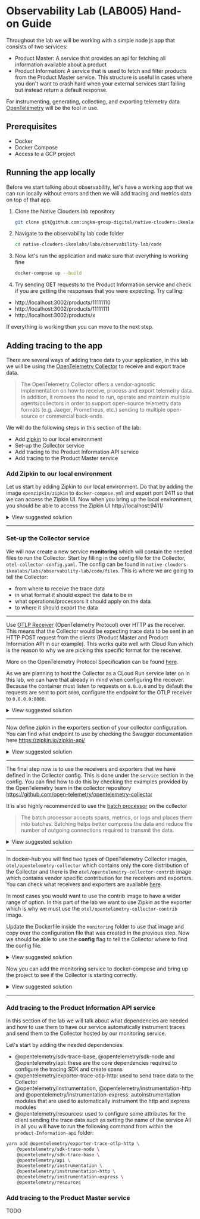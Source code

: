 # Observability Lab (LAB005) Hand-on Guide
Throughout the lab we will be working with a simple node js app that consists of two services:
- Product Master: A service that provides an api for fetching all information available about a product
- Product Information: A service that is used to fetch and filter products from the Product Master service. This structure is useful in cases where you don't want to crash hard when your external services start failing but instead return a default response.

For instrumenting, generating, collecting, and exporting telemetry data [OpenTelemetry](https://opentelemetry.io/) will be the tool in use.
## Prerequisites
- Docker
- Docker Compose
- Access to a GCP project

## Running the app locally
Before we start talking about observability, let's have a working app that we can run locally without errors and then we will add tracing and metrics data on top of that app.

1. Clone the Native Clouders lab repository
    ```bash
    git clone git@github.com:ingka-group-digital/native-clouders-ikealabs.git
    ```
1. Navigate to the observability lab code folder
    ```bash
    cd native-clouders-ikealabs/labs/observability-lab/code
    ```
1. Now let's run the application and make sure that everything is working fine
    ```bash
    docker-compose up --build
    ```
1. Try sending GET requests to the Product Information service and check if you are getting the responses that you were expecting.
Try calling:
- http://localhost:3002/products/11111110
- http://localhost:3002/products/11111111
- http://localhost:3002/products/x

If everything is working then you can move to the next step.

## Adding tracing to the app
There are several ways of adding trace data to your application, in this lab we will be using the [OpenTelemetry Collector](https://github.com/open-telemetry/opentelemetry-collector) to receive and export trace data.
> The OpenTelemetry Collector offers a vendor-agnostic implementation on how to receive, process and export telemetry data. In addition, it removes the need to run, operate and maintain multiple agents/collectors in order to support open-source telemetry data formats (e.g. Jaeger, Prometheus, etc.) sending to multiple open-source or commercial back-ends.

We will do the following steps in this section of the lab:
- Add [zipkin](https://zipkin.io/) to our local environment
- Set-up the Collector service
- Add tracing to the Product Information API service
- Add tracing to the Product Master service

### Add Zipkin to our local environment
Let us start by adding Zipkin to our local environment. Do that by adding the image `openzipkin/zipkin` to `docker-compose.yml` and export port 9411 so that we can access the Zipkin UI. Now when you bring up the local environment, you should be able to access the Zipkin UI http://localhost:9411/

<details>
<summary>View suggested solution</summary>
Add these lines to <i>docker-compose.yml</i>
<pre>
    <code>
        zipkin:
        image: openzipkin/zipkin:latest
        ports:
            - 9411:9411
    </code>
</pre>
</details>

---

### Set-up the Collector service
We will now create a new service **monitoring** which will contain the needed files to run the Collector.
Start by filling in the config file for the Collector, `otel-collector-config.yaml`. The config can be found in `native-clouders-ikealabs/labs/observability-lab/code/files`.
This is where we are going to tell the Collector:
- from where to receive the trace data
- in what format it should expect the data to be in
- what operations/processors it should apply on the data
- to where it should export the data

---

Use [OTLP Receiver](https://github.com/open-telemetry/opentelemetry-collector/tree/main/receiver/otlpreceiver) (OpenTelemetry Protocol) over HTTP as the receiver. This means that the Collector would be expecting trace data to be sent in an HTTP POST request from the clients (Product Master and Product Information API in our example). This works quite well with Cloud Run which is the reason to why we are picking this specific format for the receiver.

More on the OpenTelemetry Protocol Specification can be found [here](https://github.com/open-telemetry/opentelemetry-specification/blob/main/specification/protocol/otlp.md).

As we are planning to host the Collector as a CLoud Run service later on in this lab, we can have that already in mind when configuring the receiver. Because the container must listen to requests on `0.0.0.0` and by default the requests are sent to port `8080`, configure the endpoint for the OTLP receiver to `0.0.0.0:8080`.

<details>
<summary>View suggested solution</summary>
otel-collector-config.yaml
<pre>
    <code>
        receivers:
            otlp:
                protocols:
                    http:
                        endpoint: "0.0.0.0:8080"
    </code>
</pre>
</details>

---

Now define zipkin in the exporters section of your collector configuration. You can find what endpoint to use by checking the Swagger documentation here https://zipkin.io/zipkin-api/

<details>
<summary>View suggested solution</summary>
otel-collector-config.yaml
<pre>
    <code>
        exporters:
            zipkin:
                endpoint: "http://zipkin:9411/api/v2/spans"
    </code>
</pre>
</details>

---

The final step now is to use the receivers and exporters that we have defined in the Collector config. This is done under the `service` section in the config. You can find how to do this by checking the examples provided by the OpenTelemetry team in the collector repository https://github.com/open-telemetry/opentelemetry-collector

It is also highly recommended to use the [batch processor](https://github.com/open-telemetry/opentelemetry-collector/blob/main/processor/batchprocessor/README.md) on the collector
> The batch processor accepts spans, metrics, or logs and places them into batches. Batching helps better compress the data and reduce the number of outgoing connections required to transmit the data.

<details>
<summary>View suggested solution</summary>
The complete <i>otel-collector-config.yaml</i> should look similar to this
<pre>
    <code>
        receivers:
            otlp:
                protocols:
                    http:
                        endpoint: "0.0.0.0:8080"
        exporters:
            zipkin:
                endpoint: "http://zipkin:9411/api/v2/spans"
        processors:
            batch:
        service:
            pipelines:
                traces:
                    receivers: [otlp]
                    exporters: [zipkin]
                    processors: [batch]
    </code>
</pre>
</details>

---

In docker-hub you will find two types of OpenTelemetry Collector images, `otel/opentelemetry-collector` which contains only the core distribution of the Collector and there is the `otel/opentelemetry-collector-contrib` image which contains vendor specific contribution for the receivers and exporters. You can check what receivers and exporters are available [here](https://github.com/open-telemetry/opentelemetry-collector-contrib).

In most cases you would want to use the contrib image to have a wider range of option. In this part of the lab we want to use Zipkin as the exporter which is why we must use the `otel/opentelemetry-collector-contrib` image.

Update the Dockerfile inside the `monitoring` folder to use that image and copy over the configuration file that was created in the previous step. Now we should be able to use the **config** flag to tell the Collector where to find the config file.

<details>
<summary>View suggested solution</summary>
Dockerfile
<pre>
    <code>
        FROM otel/opentelemetry-collector-contrib:0.29.0
        COPY files/ /
        CMD [ "--config=/otel-collector-config.yaml" ]
    </code>
</pre>
</details>

Now you can add the monitoring service to docker-compose and bring up the project to see if the Collector is starting correctly.

<details>
<summary>View suggested solution</summary>
Add these lines to docker-compose.yml
<pre>
    <code>
         monitoring:
            build: ./monitoring
            depends_on:
            - zipkin
    </code>
</pre>
</details>

---

### Add tracing to the Product Information API service
In this section of the lab we will talk about what dependencies are needed and how to use them to have our service automatically instrument traces and send them to the Collector hosted by our monitoring service.

Let's start by adding the needed dependencies.
- @opentelemetry/sdk-trace-base, @opentelemetry/sdk-node and @opentelemetry/api: these are the core dependencies required to configure the tracing SDK and create spans
- @opentelemetry/exporter-trace-otlp-http: used to send trace data to the Collector
- @opentelemetry/instrumentation, @opentelemetry/instrumentation-http and @opentelemetry/instrumentation-express: autoinstrumentation modules that are used to automatically instrument the http and express modules
- @opentelemetry/resources: used to configure some attributes for the client sending the trace data such as setting the name of the service
All in all you will have to run the following command from within the `product-Information-api` folder:
```bash
yarn add @opentelemetry/exporter-trace-otlp-http \
    @opentelemetry/sdk-trace-node \
    @opentelemetry/sdk-trace-base \
    @opentelemetry/api \
    @opentelemetry/instrumentation \
    @opentelemetry/instrumentation-http \
    @opentelemetry/instrumentation-express \
    @opentelemetry/resources
```


### Add tracing to the Product Master service
TODO
